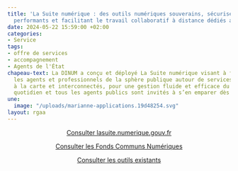 ```yaml
---
title: 'La Suite numérique : des outils numériques souverains, sécurisés, encore plus
  performants et facilitant le travail collaboratif à distance dédiés aux agents publics'
date: 2024-05-22 15:59:00 +02:00
categories:
- Service
tags:
- offre de services
- accompagnement
- Agents de l'État
chapeau-text: La DINUM a conçu et déployé La Suite numérique visant à fédérer tous
  les agents et professionnels de la sphère publique autour de services disponibles
  à la carte et interconnectés, pour une gestion fluide et efficace du travail collaboratif
  quotidien et tous les agents publics sont invités à s’en emparer dès aujourd’hui.
une:
  image: "/uploads/marianne-applications.19d48254.svg"
layout: rgaa
---
```


<div align="center"><p><a href="http://lasuite.numerique.gouv.fr/" class="button">Consulter lasuite.numerique.gouv.fr</a> <br>

<div align="center"><p><a href="https://lasuite.numerique.gouv.fr/communs" class="button">Consulter les Fonds Communs Numériques</a> <br>

<div align="center"><p><a href="https://www.numerique.gouv.fr/outils-agents/" class="button">Consulter les outils existants</a> <br>
